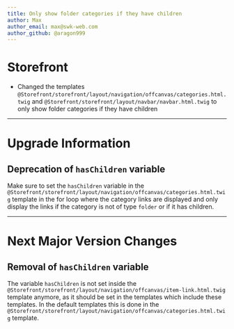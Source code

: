 ```yaml
---
title: Only show folder categories if they have children
author: Max
author_email: max@swk-web.com
author_github: @aragon999
---
```

# Storefront
* Changed the templates `@Storefront/storefront/layout/navigation/offcanvas/categories.html.twig` and `@Storefront/storefront/layout/navbar/navbar.html.twig` to only show folder categories if they have children

___

# Upgrade Information

## Deprecation of `hasChildren` variable

Make sure to set the `hasChildren` variable in the `@Storefront/storefront/layout/navigation/offcanvas/categories.html.twig` template in the for loop where the category links are displayed and only display the links if the category is not of type `folder` or if it has children.

___

# Next Major Version Changes

## Removal of `hasChildren` variable 

The variable `hasChildren` is not set inside the `@Storefront/storefront/layout/navigation/offcanvas/item-link.html.twig` template anymore, as it should be set in the templates which include these templates. In the default templates this is done in the `@Storefront/storefront/layout/navigation/offcanvas/categories.html.twig` template.
